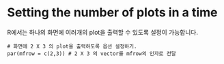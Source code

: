 # Setting the number of plots in a time

R에서는 하나의 화면에 여러개의 plot을 출력할 수 있도록 설정이 가능합니다.

```
# 화면에 2 X 3 의 plot을 출력하도록 옵션 설정하기.
par(mfrow = c(2,3)) # 2 X 3 의 vector를 mfrow의 인자로 전달
```

